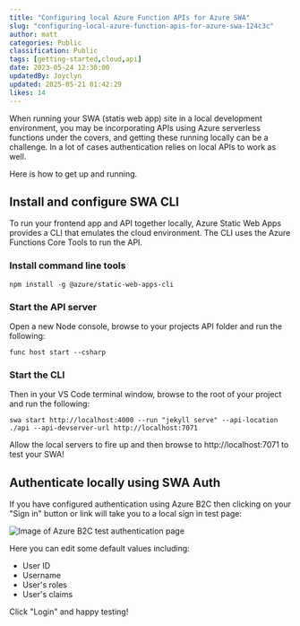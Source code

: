 ```yaml
---
title: "Configuring local Azure Function APIs for Azure SWA"
slug: "configuring-local-azure-function-apis-for-azure-swa-124c3c"
author: matt
categories: Public
classification: Public
tags: [getting-started,cloud,api]
date: 2023-05-24 12:30:00 
updatedBy: Joyclyn
updated: 2025-05-21 01:42:29 
likes: 14
---
```


When running your SWA (statis web app) site in a local development environment, you may be incorporating APIs using Azure serverless functions under the covers, and getting these running locally can be a challenge. In a lot of cases authentication relies on local APIs to work as well.

Here is how to get up and running.

## Install and configure SWA CLI

To run your frontend app and API together locally, Azure Static Web Apps provides a CLI that emulates the cloud environment. The CLI uses the Azure Functions Core Tools to run the API.

### Install command line tools

```
npm install -g @azure/static-web-apps-cli
```

### Start the API server

Open a new Node console, browse to your projects API folder and run the following:

```
func host start --csharp
```

### Start the CLI

Then in your VS Code terminal window, browse to the root of your project and run the following:

```
swa start http://localhost:4000 --run "jekyll serve" --api-location ./api --api-devserver-url http://localhost:7071
```

Allow the local servers to fire up and then browse to http://localhost:7071 to test your SWA!

## Authenticate locally using SWA Auth

If you have configured authentication using Azure B2C then clicking on your "Sign in" button or link will take you to a local sign in test page:

![Image of Azure B2C test authentication page](/images/azure-b2c-test-page.png)

Here you can edit some default values including:

* User ID
* Username
* User's roles
* User's claims

Click "Login" and happy testing!